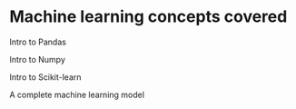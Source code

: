 # Machine learning concepts covered

Intro to Pandas

Intro to Numpy

Intro to Scikit-learn

A complete machine learning model
